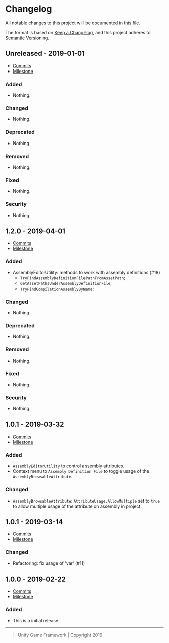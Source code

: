 # Changelog
All notable changes to this project will be documented in this file.

The format is based on [Keep a Changelog](https://keepachangelog.com/en/1.0.0/),
and this project adheres to [Semantic Versioning](https://semver.org/spec/v2.0.0.html).

## Unreleased - 2019-01-01
- [Commits](https://github.com/unity-game-framework/ugf-assemblies/compare/0.0.0...0.0.0)
- [Milestone](https://github.com/unity-game-framework/ugf-assemblies/milestone/0?closed=1)

### Added
- Nothing.

### Changed
- Nothing.

### Deprecated
- Nothing.

### Removed
- Nothing.

### Fixed
- Nothing.

### Security
- Nothing.

## 1.2.0 - 2019-04-01
- [Commits](https://github.com/unity-game-framework/ugf-assemblies/compare/1.1.0...1.2.0)
- [Milestone](https://github.com/unity-game-framework/ugf-assemblies/milestone/4?closed=1)

### Added
- AssemblyEditorUtility: methods to work with assembly definitions (#18)
  - `TryFindAssemblyDefinitionFilePathFromAssetPath`;
  - `GetAssetPathsUnderAssemblyDefinitionFile`;
  - `TryFindCompilationAssemblyByName`;

### Changed
- Nothing.

### Deprecated
- Nothing.

### Removed
- Nothing.

### Fixed
- Nothing.

### Security
- Nothing.

## 1.0.1 - 2019-03-32
- [Commits](https://github.com/unity-game-framework/ugf-assemblies/compare/1.0.1...1.1.0)
- [Milestone](https://github.com/unity-game-framework/ugf-assemblies/milestone/3?closed=1)

### Added
- `AssemblyEditorUtility` to control assembly attributes.
- Context menu to `Assembly Definition File` to toggle usage of the `AssemblyBrowsableAttribute`.

### Changed
- `AssemblyBrowsableAttribute`: `AttributeUsage.AllowMultiple` set to `true` to allow multiple usage of the attribute on assembly in project.

## 1.0.1 - 2019-03-14
- [Commits](https://github.com/unity-game-framework/ugf-assemblies/compare/1.0.0...1.0.1)
- [Milestone](https://github.com/unity-game-framework/ugf-assemblies/milestone/2?closed=1)

### Changed
- Refactoring: fix usage of 'var' (#11)

## 1.0.0 - 2019-02-22
- [Commits](https://github.com/unity-game-framework/ugf-assemblies/compare/a43e504...1.0.0)
- [Milestone](https://github.com/unity-game-framework/ugf-assemblies/milestone/1?closed=1)

### Added
- This is a initial release.

---
> Unity Game Framework | Copyright 2019
